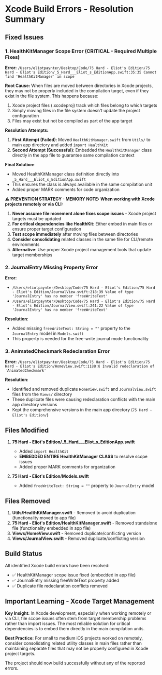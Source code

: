 # Xcode Build Errors - Resolution Summary

## Fixed Issues

### 1. HealthKitManager Scope Error (CRITICAL - Required Multiple Fixes)
**Error:** `/Users/eliotpaynter/Desktop/Code/75 Hard - Eliot's Edition/75 Hard - Eliot's Edition/_5_Hard___Eliot_s_EditionApp.swift:35:35 Cannot find 'HealthKitManager' in scope`

**Root Cause:** When files are moved between directories in Xcode projects, they may not be properly included in the compilation target, even if they exist in the file system. This happens because:
1. Xcode project files (.xcodeproj) track which files belong to which targets
2. Simply moving files in the file system doesn't update the project configuration
3. Files may exist but not be compiled as part of the app target

**Resolution Attempts:**
1. **First Attempt (Failed)**: Moved `HealthKitManager.swift` from `Utils/` to main app directory and added `import HealthKit`
2. **Second Attempt (Successful)**: Embedded the `HealthKitManager` class directly in the app file to guarantee same compilation context

**Final Solution:**
- Moved HealthKitManager class definition directly into `_5_Hard___Eliot_s_EditionApp.swift`
- This ensures the class is always available in the same compilation unit
- Added proper MARK comments for code organization

**⚠️ PREVENTION STRATEGY - MEMORY NOTE:**
**When working with Xcode projects remotely or via CLI:**
1. **Never assume file movement alone fixes scope issues** - Xcode project targets must be updated
2. **For critical dependencies like HealthKit**: Either embed in main files or ensure proper target configuration
3. **Test scope immediately** after moving files between directories
4. **Consider consolidating** related classes in the same file for CLI/remote environments
5. **Alternative**: Use proper Xcode project management tools that update target memberships

### 2. JournalEntry Missing Property Error
**Error:** 
- `/Users/eliotpaynter/Desktop/Code/75 Hard - Eliot's Edition/75 Hard - Eliot's Edition/JournalView.swift:218:39 Value of type 'JournalEntry' has no member 'freeWriteText'`
- `/Users/eliotpaynter/Desktop/Code/75 Hard - Eliot's Edition/75 Hard - Eliot's Edition/JournalView.swift:241:22 Value of type 'JournalEntry' has no member 'freeWriteText'`

**Resolution:**
- Added missing `freeWriteText: String = ""` property to the `JournalEntry` model in `Models.swift`
- This property is needed for the free-write journal mode functionality

### 3. AnimatedCheckmark Redeclaration Error
**Error:** `/Users/eliotpaynter/Desktop/Code/75 Hard - Eliot's Edition/75 Hard - Eliot's Edition/HomeView.swift:1188:8 Invalid redeclaration of 'AnimatedCheckmark'`

**Resolution:**
- Identified and removed duplicate `HomeView.swift` and `JournalView.swift` files from the `Views/` directory
- These duplicate files were causing redeclaration conflicts with the main app directory versions
- Kept the comprehensive versions in the main app directory (`75 Hard - Eliot's Edition/`)

## Files Modified

1. **75 Hard - Eliot's Edition/_5_Hard___Eliot_s_EditionApp.swift**
   - Added `import HealthKit`
   - **EMBEDDED ENTIRE HealthKitManager CLASS** to resolve scope issues
   - Added proper MARK comments for organization

2. **75 Hard - Eliot's Edition/Models.swift**
   - Added `freeWriteText: String = ""` property to `JournalEntry` model

## Files Removed

1. **Utils/HealthKitManager.swift** - Removed to avoid duplication (functionality moved to app file)
2. **75 Hard - Eliot's Edition/HealthKitManager.swift** - Removed standalone file (functionality embedded in app file)
3. **Views/HomeView.swift** - Removed duplicate/conflicting version
4. **Views/JournalView.swift** - Removed duplicate/conflicting version

## Build Status

All identified Xcode build errors have been resolved:
- ✅ HealthKitManager scope issue fixed (embedded in app file)
- ✅ JournalEntry missing freeWriteText property added
- ✅ Duplicate file redeclaration conflicts removed

## Important Learning - Xcode Target Management

**Key Insight:** In Xcode development, especially when working remotely or via CLI, file scope issues often stem from target membership problems rather than import issues. The most reliable solution for critical dependencies is to embed them directly in the main compilation units.

**Best Practice:** For small to medium iOS projects worked on remotely, consider consolidating related utility classes in main files rather than maintaining separate files that may not be properly configured in Xcode project targets.

The project should now build successfully without any of the reported errors.